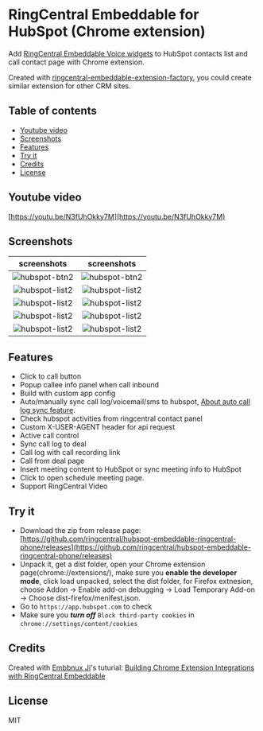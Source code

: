 
# RingCentral Embeddable for HubSpot (Chrome extension) <!-- omit in toc -->

Add [RingCentral Embeddable Voice widgets](https://github.com/ringcentral/ringcentral-embeddable) to HubSpot contacts list and call contact page with Chrome extension.

Created with [ringcentral-embeddable-extension-factory](https://github.com/ringcentral/ringcentral-embeddable-extension-factory), you could create similar extension for other CRM sites.

## Table of contents <!-- omit in toc -->

- [Youtube video](#youtube-video)
- [Screenshots](#screenshots)
- [Features](#features)
- [Try it](#try-it)
- [Credits](#credits)
- [License](#license)

## Youtube video

[https://youtu.be/N3fUhOkky7M](https://youtu.be/N3fUhOkky7M)

## Screenshots

| screenshots            |  screenshots |
:-------------------------:|:-------------------------:
![hubspot-btn2](docs/img/screenshots/ss1.jpg) | ![hubspot-btn2](docs/img/screenshots/ss2.jpg)
![hubspot-list2](docs/img/screenshots/ss3.jpg) | ![hubspot-list2](docs/img/screenshots/ss4.jpg)
![hubspot-list2](docs/img/screenshots/ss5.jpg) | ![hubspot-list2](docs/img/screenshots/ss6.jpg)
![hubspot-list2](docs/img/screenshots/ss7.jpg) | ![hubspot-list2](docs/img/screenshots/ss8.jpg)
![hubspot-list2](docs/img/screenshots/ss9.jpg) | ![hubspot-list2](docs/img/screenshots/ss1.jpg)

## Features

- Click to call button
- Popup callee info panel when call inbound
- Build with custom app config
- Auto/manually sync call log/voicemail/sms to hubspot, [About auto call log sync feature](https://github.com/ringcentral/hubspot-embeddable-ringcentral-phone/issues/137).
- Check hubspot activities from ringcentral contact panel
- Custom X-USER-AGENT header for api request
- Active call control
- Sync call log to deal
- Call log with call recording link
- Call from deal page
- Insert meeting content to HubSpot or sync meeting info to HubSpot
- Click to open schedule meeting page.
- Support RingCentral Video

## Try it

- Download the zip from release page: [https://github.com/ringcentral/hubspot-embeddable-ringcentral-phone/releases](https://github.com/ringcentral/hubspot-embeddable-ringcentral-phone/releases)
- Unpack it, get a dist folder, open your Chrome extension page(chrome://extensions/), make sure you **enable the developer mode**, click load unpacked, select the dist folder, for Firefox extnesion, choose Addon -> Enable add-on debugging -> Load Temporary Add-on -> Choose dist-firefox/menifest.json.
- Go to `https://app.hubspot.com` to check
- Make sure you ***turn off*** `Block third-party cookies` in `chrome://settings/content/cookies`

## Credits

Created with [Embbnux Ji](https://github.com/embbnux)'s tuturial:
 [Building Chrome Extension Integrations with RingCentral Embeddable](https://medium.com/ringcentral-developers/build-a-chrome-extension-with-ringcentral-embeddable-bb6faee808a3)

## License

MIT
